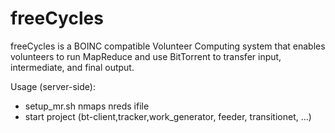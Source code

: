 freeCycles
==========

freeCycles is a BOINC compatible Volunteer Computing system that enables volunteers to run MapReduce and use BitTorrent to transfer input, intermediate, and final output.

Usage (server-side):
- setup\_mr.sh nmaps nreds ifile
- start project (bt-client,tracker,work\_generator, feeder, transitionet, ...) 

